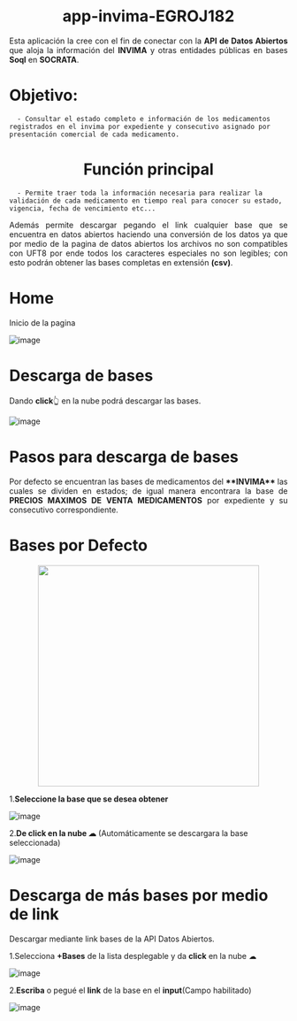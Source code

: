 <h1 align="center">
      app-invima-EGROJ182
</h1>
<div align="justify">
Esta aplicación la cree con el fin de conectar con la <strong>API de Datos Abiertos</strong> que aloja la información del <strong>INVIMA</strong> y otras entidades públicas en bases <strong>Soql</strong> en <strong>SOCRATA</strong>.
</div>

# Objetivo:


      - Consultar el estado completo e información de los medicamentos registrados en el invima por expediente y consecutivo asignado por presentación comercial de cada medicamento.


<h1 align="center">
      Función principal
</h1>

      - Permite traer toda la información necesaria para realizar la validación de cada medicamento en tiempo real para conocer su estado, vigencia, fecha de vencimiento etc...


<div align="justify">
      Además permite descargar pegando el link cualquier base que se encuentra en datos abiertos haciendo una conversión de los datos ya que por medio de la pagina de datos abiertos los
      archivos no son compatibles con UFT8 por ende todos los caracteres especiales no son legibles; con esto podrán obtener las bases completas en extensión <strong>(csv)</strong>.
</div>

# Home
Inicio de la pagina

![image](https://github.com/EGROJ182/app-invima-EGROJ182/assets/109677233/eeaea35b-b40f-469b-81ba-bb18176f83da)

# Descarga de bases
Dando **click**👆 en la nube podrá descargar las bases.

![image](https://github.com/EGROJ182/app-invima-EGROJ182/assets/109677233/7fae180d-6057-4d28-8d39-b12481a884e1)

# Pasos para descarga de bases

<div align="justify">
      Por defecto se encuentran las bases de medicamentos del <strong>**INVIMA**</strong> las cuales se dividen en estados; de igual manera encontrara la base de <strong>PRECIOS MAXIMOS 
      DE VENTA MEDICAMENTOS</strong> por expediente y su consecutivo correspondiente.
</div>

# **Bases por Defecto**

<div align="center">
<img align='center' src="https://lh3.googleusercontent.com/pw/ABLVV85MwmccWRIACPhRGIMYhkTtKvAunJGzvG7Hy3cps4KydngiHNXynzl3gjXFgTCKniu-7zjwFMAKg-GF2zMqUoPJJLAyPUgEO7K8AlC0qC28Ryr48dwNSCgGEhmEnE5PNN9gKiTvaUvKHn9UGV98HNmhMA=w412-h232-s-no-gm?authuser=1" width="400">
</div>


1.**Seleccione la base que se desea obtener**

![image](https://github.com/EGROJ182/app-invima-EGROJ182/assets/109677233/779f0442-1ccc-47e7-93dd-a4efdb6195cf)

2.**De click en la nube ☁** (Automáticamente se descargara la base seleccionada)

![image](https://github.com/EGROJ182/app-invima-EGROJ182/assets/109677233/4bfdabc2-f9e5-4f33-aa55-89ee08faf85f)

# Descarga de más bases por medio de link
Descargar mediante link bases de la API Datos Abiertos.

1.Selecciona **+Bases** de la lista desplegable y da **click** en la nube ☁

![image](https://github.com/EGROJ182/app-invima-EGROJ182/assets/109677233/12a027f7-d1cb-428f-95ec-b7ca05485bab)

2.**Escriba** o pegué el **link** de la base en el **input**(Campo habilitado)

![image](https://github.com/EGROJ182/app-invima-EGROJ182/assets/109677233/2dd87614-74bd-428a-b0f6-49edf182cac8)
